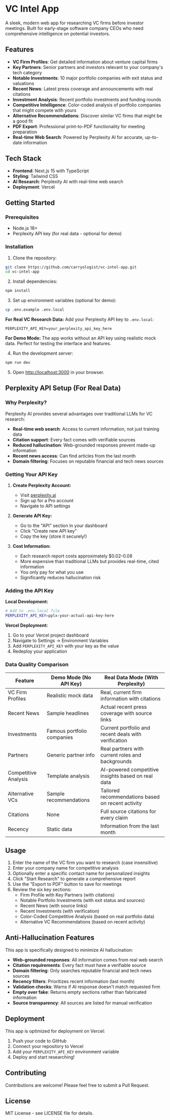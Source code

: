 # VC Intel App

A sleek, modern web app for researching VC firms before investor meetings. Built for early-stage software company CEOs who need comprehensive intelligence on potential investors.

## Features

- **VC Firm Profiles**: Get detailed information about venture capital firms
- **Key Partners**: Senior partners and investors relevant to your company's tech category
- **Notable Investments**: 10 major portfolio companies with exit status and valuations
- **Recent News**: Latest press coverage and announcements with real citations
- **Investment Analysis**: Recent portfolio investments and funding rounds
- **Competitive Intelligence**: Color-coded analysis of portfolio companies that might compete with yours
- **Alternative Recommendations**: Discover similar VC firms that might be a good fit
- **PDF Export**: Professional print-to-PDF functionality for meeting preparation
- **Real-time Web Search**: Powered by Perplexity AI for accurate, up-to-date information

## Tech Stack

- **Frontend**: Next.js 15 with TypeScript
- **Styling**: Tailwind CSS
- **AI Research**: Perplexity AI with real-time web search
- **Deployment**: Vercel

## Getting Started

### Prerequisites

- Node.js 18+ 
- Perplexity API key (for real data - optional for demo)

### Installation

1. Clone the repository:
```bash
git clone https://github.com/carryologist/vc-intel-app.git
cd vc-intel-app
```

2. Install dependencies:
```bash
npm install
```

3. Set up environment variables (optional for demo):
```bash
cp .env.example .env.local
```

**For Real VC Research Data:**
Add your Perplexity API key to `.env.local`:
```
PERPLEXITY_API_KEY=your_perplexity_api_key_here
```

**For Demo Mode:**
The app works without an API key using realistic mock data. Perfect for testing the interface and features.

4. Run the development server:
```bash
npm run dev
```

5. Open [http://localhost:3000](http://localhost:3000) in your browser.

## Perplexity API Setup (For Real Data)

### Why Perplexity?

Perplexity AI provides several advantages over traditional LLMs for VC research:
- **Real-time web search**: Access to current information, not just training data
- **Citation support**: Every fact comes with verifiable sources
- **Reduced hallucination**: Web-grounded responses prevent made-up information
- **Recent news access**: Can find articles from the last month
- **Domain filtering**: Focuses on reputable financial and tech news sources

### Getting Your API Key

1. **Create Perplexity Account:**
   - Visit [perplexity.ai](https://perplexity.ai)
   - Sign up for a Pro account
   - Navigate to API settings

2. **Generate API Key:**
   - Go to the "API" section in your dashboard
   - Click "Create new API key"
   - Copy the key (store it securely!)

3. **Cost Information:**
   - Each research report costs approximately $0.02-0.08
   - More expensive than traditional LLMs but provides real-time, cited information
   - You only pay for what you use
   - Significantly reduces hallucination risk

### Adding the API Key

**Local Development:**
```bash
# Add to .env.local file
PERPLEXITY_API_KEY=pplx-your-actual-api-key-here
```

**Vercel Deployment:**
1. Go to your Vercel project dashboard
2. Navigate to Settings → Environment Variables
3. Add `PERPLEXITY_API_KEY` with your key as the value
4. Redeploy your application

### Data Quality Comparison

| Feature | Demo Mode (No API Key) | Real Data Mode (With Perplexity) |
|---------|------------------------|-----------------------------------|
| VC Firm Profiles | Realistic mock data | Real, current firm information with citations |
| Recent News | Sample headlines | Actual recent press coverage with source links |
| Investments | Famous portfolio companies | Current portfolio and recent deals with verification |
| Partners | Generic partner info | Real partners with current roles and backgrounds |
| Competitive Analysis | Template analysis | AI-powered competitive insights based on real data |
| Alternative VCs | Sample recommendations | Tailored recommendations based on recent activity |
| Citations | None | Full source citations for every claim |
| Recency | Static data | Information from the last month |

## Usage

1. Enter the name of the VC firm you want to research (case insensitive)
2. Enter your company name for competitive analysis
3. Optionally enter a specific contact name for personalized insights
4. Click "Start Research" to generate a comprehensive report
5. Use the "Export to PDF" button to save for meetings
6. Review the six key sections:
   - Firm Profile with Key Partners (with citations)
   - Notable Portfolio Investments (with exit status and sources)
   - Recent News (with source links)
   - Recent Investments (with verification)
   - Color-Coded Competitive Analysis (based on real portfolio data)
   - Alternative VC Recommendations (based on recent activity)

## Anti-Hallucination Features

This app is specifically designed to minimize AI hallucination:

- **Web-grounded responses**: All information comes from real web search
- **Citation requirements**: Every fact must have a verifiable source
- **Domain filtering**: Only searches reputable financial and tech news sources
- **Recency filters**: Prioritizes recent information (last month)
- **Validation checks**: Warns if AI response doesn't match requested firm
- **Empty over fake**: Returns empty sections rather than fabricated information
- **Source transparency**: All sources are listed for manual verification

## Deployment

This app is optimized for deployment on Vercel:

1. Push your code to GitHub
2. Connect your repository to Vercel
3. Add your `PERPLEXITY_API_KEY` environment variable
4. Deploy and start researching!

## Contributing

Contributions are welcome! Please feel free to submit a Pull Request.

## License

MIT License - see LICENSE file for details.
